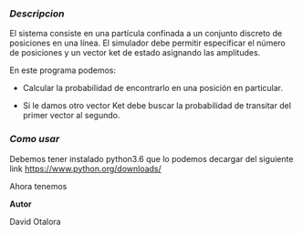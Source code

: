 ### _**Descripcion**_

El sistema consiste en una partícula confinada a un conjunto discreto de posiciones en una línea. El simulador debe permitir especificar el número de posiciones y un vector ket de estado asignando las amplitudes.

En este programa podemos:

-  Calcular la probabilidad de encontrarlo en una posición en particular.

- Si le damos otro vector Ket debe buscar la probabilidad de transitar del primer vector al segundo.

### _**Como usar**_

Debemos tener instalado python3.6 que lo podemos decargar del siguiente link https://www.python.org/downloads/

Ahora tenemos 



**Autor**

David Otalora